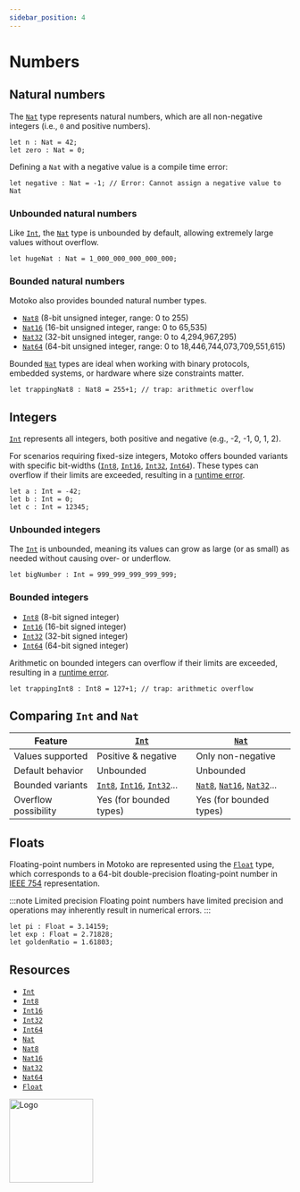 ```yaml
---
sidebar_position: 4
---
```


# Numbers

## Natural numbers

The [`Nat`](https://internetcomputer.org/docs/motoko/base/Nat) type represents natural numbers, which are all non-negative integers (i.e., `0` and positive numbers).

```motoko no-repl
let n : Nat = 42;
let zero : Nat = 0;

```

Defining a `Nat` with a negative value is a compile time error:

``` motoko
let negative : Nat = -1; // Error: Cannot assign a negative value to Nat
```

### Unbounded natural numbers

Like [`Int`](https://internetcomputer.org/docs/motoko/base/Int), the [`Nat`](https://internetcomputer.org/docs/motoko/base/Nat) type is unbounded by default, allowing extremely large values without overflow.

```motoko no-repl
let hugeNat : Nat = 1_000_000_000_000_000;
```

### Bounded natural numbers

Motoko also provides bounded natural number types.

- [`Nat8`](https://internetcomputer.org/docs/motoko/base/Nat8)  (8-bit unsigned integer, range: 0 to 255)
- [`Nat16`](https://internetcomputer.org/docs/motoko/base/Nat16) (16-bit unsigned integer, range: 0 to 65,535)
- [`Nat32`](https://internetcomputer.org/docs/motoko/base/Nat32) (32-bit unsigned integer, range: 0 to 4,294,967,295)
- [`Nat64`](https://internetcomputer.org/docs/motoko/base/Nat64) (64-bit unsigned integer, range: 0 to 18,446,744,073,709,551,615)

Bounded [`Nat`](https://internetcomputer.org/docs/motoko/base/Nat) types are ideal when working with binary protocols, embedded systems, or hardware where size constraints matter.

```motoko no-repl
let trappingNat8 : Nat8 = 255+1; // trap: arithmetic overflow
```

## Integers

[`Int`](https://internetcomputer.org/docs/motoko/base/Int) represents all integers, both positive and negative (e.g., -2, -1, 0, 1, 2).

For scenarios requiring fixed-size integers, Motoko offers bounded variants with specific bit-widths ([`Int8`](https://internetcomputer.org/docs/motoko/base/Int8), [`Int16`](https://internetcomputer.org/docs/motoko/base/Int16), [`Int32`](https://internetcomputer.org/docs/motoko/base/Int32), [`Int64`](https://internetcomputer.org/docs/motoko/base/Int64)). These types can overflow if their limits are exceeded, resulting in a [runtime error](https://internetcomputer.org/docs/motoko/fundamentals/error-handling).

```motoko no-repl
let a : Int = -42;
let b : Int = 0;
let c : Int = 12345;
```

### Unbounded integers

The  [`Int`](https://internetcomputer.org/docs/motoko/base/Int) is unbounded, meaning its values can grow as large (or as small) as needed without causing over- or underflow.

```motoko no-repl
let bigNumber : Int = 999_999_999_999_999;
```

### Bounded integers

- [`Int8`](https://internetcomputer.org/docs/motoko/base/Int8)  (8-bit signed integer)
- [`Int16`](https://internetcomputer.org/docs/motoko/base/Int16) (16-bit signed integer)
- [`Int32`](https://internetcomputer.org/docs/motoko/base/Int32) (32-bit signed integer)
- [`Int64`](https://internetcomputer.org/docs/motoko/base/Int64) (64-bit signed integer)

Arithmetic on bounded integers can overflow if their limits are exceeded, resulting in a [runtime error](https://internetcomputer.org/docs/motoko/fundamentals/error-handling).

```motoko no-repl
let trappingInt8 : Int8 = 127+1; // trap: arithmetic overflow
```

## Comparing `Int` and `Nat`

| Feature               | [`Int`](https://internetcomputer.org/docs/motoko/base/Int)                      | [`Nat`](https://internetcomputer.org/docs/motoko/base/Nat)                    |
|-----------------------|----------------------------|--------------------------|
| Values supported      | Positive & negative        | Only non-negative        |
| Default behavior      | Unbounded                  | Unbounded                |
| Bounded variants      | [`Int8`](https://internetcomputer.org/docs/motoko/base/Int8), [`Int16`](https://internetcomputer.org/docs/motoko/base/Int16), [`Int32`](https://internetcomputer.org/docs/motoko/base/Int32)...| [`Nat8`](https://internetcomputer.org/docs/motoko/base/Nat8), [`Nat16`](https://internetcomputer.org/docs/motoko/base/Nat16), [`Nat32`](https://internetcomputer.org/docs/motoko/base/Nat32)...|
| Overflow possibility  | Yes (for bounded types)    | Yes (for bounded types)  |

## Floats

Floating-point numbers in Motoko are represented using the [`Float`](https://internetcomputer.org/docs/motoko/base/Float) type, which corresponds to a 64-bit double-precision floating-point number in [IEEE 754](https://en.wikipedia.org/wiki/IEEE_754) representation.

:::note Limited precision
Floating point numbers have limited precision and operations may inherently result in numerical errors.
:::

```motoko no-repl
let pi : Float = 3.14159;
let exp : Float = 2.71828;
let goldenRatio = 1.61803;
```

## Resources

- [`Int`](https://internetcomputer.org/docs/motoko/base/Int)
- [`Int8`](https://internetcomputer.org/docs/motoko/base/Int8)
- [`Int16`](https://internetcomputer.org/docs/motoko/base/Int16)
- [`Int32`](https://internetcomputer.org/docs/motoko/base/Int32)
- [`Int64`](https://internetcomputer.org/docs/motoko/base/Int64)
- [`Nat`](https://internetcomputer.org/docs/motoko/base/Nat)
- [`Nat8`](https://internetcomputer.org/docs/motoko/base/Nat8)
- [`Nat16`](https://internetcomputer.org/docs/motoko/base/Nat16)
- [`Nat32`](https://internetcomputer.org/docs/motoko/base/Nat32)
- [`Nat64`](https://internetcomputer.org/docs/motoko/base/Nat64)
- [`Float`](https://internetcomputer.org/docs/motoko/base/Float)

<img src="https://cdn-assets-eu.frontify.com/s3/frontify-enterprise-files-eu/eyJwYXRoIjoiZGZpbml0eVwvYWNjb3VudHNcLzAxXC80MDAwMzA0XC9wcm9qZWN0c1wvNFwvYXNzZXRzXC8zOFwvMTc2XC9jZGYwZTJlOTEyNDFlYzAzZTQ1YTVhZTc4OGQ0ZDk0MS0xNjA1MjIyMzU4LnBuZyJ9:dfinity:9Q2_9PEsbPqdJNAQ08DAwqOenwIo7A8_tCN4PSSWkAM?width=2400" alt="Logo" width="150" height="150" />